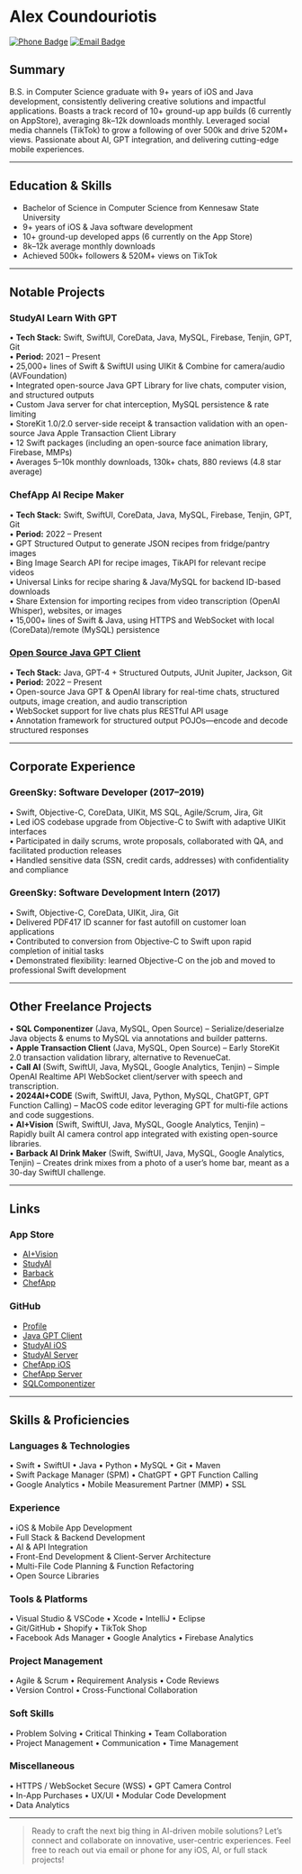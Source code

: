 # Alex Coundouriotis
[![Phone Badge](https://img.shields.io/badge/Phone-678--772--0630-blue.svg?style=flat-square)](tel:678-772-0630)
[![Email Badge](https://img.shields.io/badge/Email-alex.coundou%40gmail.com-blue.svg?style=flat-square)](mailto:alex.coundou@gmail.com)

## Summary
B.S. in Computer Science graduate with 9+ years of iOS and Java development, consistently delivering creative solutions and impactful applications. Boasts a track record of 10+ ground-up app builds (6 currently on AppStore), averaging 8k–12k downloads monthly. Leveraged social media channels (TikTok) to grow a following of over 500k and drive 520M+ views. Passionate about AI, GPT integration, and delivering cutting-edge mobile experiences.

---

## Education & Skills
- Bachelor of Science in Computer Science from Kennesaw State University  
- 9+ years of iOS & Java software development  
- 10+ ground-up developed apps (6 currently on the App Store)  
- 8k–12k average monthly downloads  
- Achieved 500k+ followers & 520M+ views on TikTok  

---

## Notable Projects

### StudyAI Learn With GPT
• <strong>Tech Stack:</strong> Swift, SwiftUI, CoreData, Java, MySQL, Firebase, Tenjin, GPT, Git  
• <strong>Period:</strong> 2021 – Present  
• 25,000+ lines of Swift & SwiftUI using UIKit & Combine for camera/audio (AVFoundation)  
• Integrated open-source Java GPT Library for live chats, computer vision, and structured outputs  
• Custom Java server for chat interception, MySQL persistence & rate limiting  
• StoreKit 1.0/2.0 server-side receipt & transaction validation with an open-source Java Apple Transaction Client Library  
• 12 Swift packages (including an open-source face animation library, Firebase, MMPs)  
• Averages 5–10k monthly downloads, 130k+ chats, 880 reviews (4.8 star average)  

### ChefApp AI Recipe Maker  
• <strong>Tech Stack:</strong> Swift, SwiftUI, CoreData, Java, MySQL, Firebase, Tenjin, GPT, Git  
• <strong>Period:</strong> 2022 – Present  
• GPT Structured Output to generate JSON recipes from fridge/pantry images  
• Bing Image Search API for recipe images, TikAPI for relevant recipe videos  
• Universal Links for recipe sharing & Java/MySQL for backend ID-based downloads  
• Share Extension for importing recipes from video transcription (OpenAI Whisper), websites, or images  
• 15,000+ lines of Swift & Java, using HTTPS and WebSocket with local (CoreData)/remote (MySQL) persistence  

### [Open Source Java GPT Client](https://github.com/Condo97/Java-GPT-Client-OAIGPTConnector)
• <strong>Tech Stack:</strong> Java, GPT-4 + Structured Outputs, JUnit Jupiter, Jackson, Git  
• <strong>Period:</strong> 2022 – Present  
• Open-source Java GPT & OpenAI library for real-time chats, structured outputs, image creation, and audio transcription  
• WebSocket support for live chats plus RESTful API usage  
• Annotation framework for structured output POJOs—encode and decode structured responses  

---

## Corporate Experience

### GreenSky: Software Developer (2017–2019)
• Swift, Objective-C, CoreData, UIKit, MS SQL, Agile/Scrum, Jira, Git  
• Led iOS codebase upgrade from Objective-C to Swift with adaptive UIKit interfaces  
• Participated in daily scrums, wrote proposals, collaborated with QA, and facilitated production releases  
• Handled sensitive data (SSN, credit cards, addresses) with confidentiality and compliance  

### GreenSky: Software Development Intern (2017)
• Swift, Objective-C, CoreData, UIKit, Jira, Git  
• Delivered PDF417 ID scanner for fast autofill on customer loan applications  
• Contributed to conversion from Objective-C to Swift upon rapid completion of initial tasks  
• Demonstrated flexibility: learned Objective-C on the job and moved to professional Swift development  

---

## Other Freelance Projects

• <strong>SQL Componentizer</strong> (Java, MySQL, Open Source) – Serialize/deserialze Java objects & enums to MySQL via annotations and builder patterns.  
• <strong>Apple Transaction Client</strong> (Java, MySQL, Open Source) – Early StoreKit 2.0 transaction validation library, alternative to RevenueCat.  
• <strong>Call AI</strong> (Swift, SwiftUI, Java, MySQL, Google Analytics, Tenjin) – Simple OpenAI Realtime API WebSocket client/server with speech and transcription.  
• <strong>2024AI+CODE</strong> (Swift, SwiftUI, Java, Python, MySQL, ChatGPT, GPT Function Calling) – MacOS code editor leveraging GPT for multi-file actions and code suggestions.  
• <strong>AI+Vision</strong> (Swift, SwiftUI, Java, MySQL, Google Analytics, Tenjin) – Rapidly built AI camera control app integrated with existing open-source libraries.  
• <strong>Barback AI Drink Maker</strong> (Swift, SwiftUI, Java, MySQL, Google Analytics, Tenjin) – Creates drink mixes from a photo of a user’s home bar, meant as a 30-day SwiftUI challenge.  

---

## Links

### App Store
- [AI+Vision](https://apps.apple.com/us/app/ai-vision-see-with-ai/id6479183759)  
- [StudyAI](https://apps.apple.com/us/app/studyai-web-photo-ai-tutor/id1664039953)  
- [Barback](https://apps.apple.com/us/app/barback-ai-drink-crafter/id6466750022)  
- [ChefApp](https://apps.apple.com/us/app/chefapp-ai-recipe-creator/id6450523267)

### GitHub
- [Profile](https://github.com/Condo97)
- [Java GPT Client](https://github.com/Condo97/Java-GPT-Client-OAIGPTConnector)  
- [StudyAI iOS](https://github.com/Condo97/StudyAI-iOS)  
- [StudyAI Server](https://github.com/Condo97/WriteSmith-Server)  
- [ChefApp iOS](https://github.com/Condo97/ChefApp-SwiftUI-Public)  
- [ChefApp Server](https://github.com/Condo97/ChefApp-Server)  
- [SQLComponentizer](https://github.com/Condo97/SQLComponentizer)

---

## Skills & Proficiencies

### Languages & Technologies
• Swift • SwiftUI • Java • Python • MySQL • Git • Maven  
• Swift Package Manager (SPM) • ChatGPT • GPT Function Calling  
• Google Analytics • Mobile Measurement Partner (MMP) • SSL  

### Experience
• iOS & Mobile App Development  
• Full Stack & Backend Development  
• AI & API Integration  
• Front-End Development & Client-Server Architecture  
• Multi-File Code Planning & Function Refactoring  
• Open Source Libraries  

### Tools & Platforms
• Visual Studio & VSCode • Xcode • IntelliJ • Eclipse  
• Git/GitHub • Shopify • TikTok Shop  
• Facebook Ads Manager • Google Analytics • Firebase Analytics  

### Project Management
• Agile & Scrum • Requirement Analysis • Code Reviews  
• Version Control • Cross-Functional Collaboration  

### Soft Skills
• Problem Solving • Critical Thinking • Team Collaboration  
• Project Management • Communication • Time Management  

### Miscellaneous
• HTTPS / WebSocket Secure (WSS) • GPT Camera Control  
• In-App Purchases • UX/UI • Modular Code Development  
• Data Analytics  

---

> Ready to craft the next big thing in AI-driven mobile solutions? Let’s connect and collaborate on innovative, user-centric experiences. Feel free to reach out via email or phone for any iOS, AI, or full stack projects!
